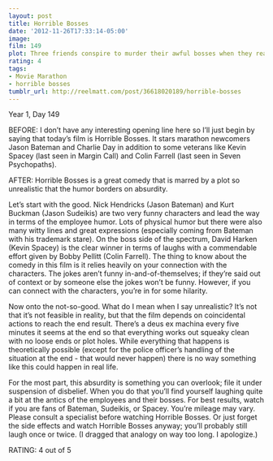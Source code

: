 ```yaml
---
layout: post
title: Horrible Bosses
date: '2012-11-26T17:33:14-05:00'
image: 
film: 149
plot: Three friends conspire to murder their awful bosses when they realize they are standing in the way of their happiness.
rating: 4
tags:
- Movie Marathon
- horrible bosses
tumblr_url: http://reelmatt.com/post/36618020189/horrible-bosses
---
```


Year 1, Day 149

BEFORE: I don’t have any interesting opening line here so I’ll just begin by saying that today’s film is Horrible Bosses. It stars marathon newcomers Jason Bateman and Charlie Day in addition to some veterans like Kevin Spacey (last seen in Margin Call) and Colin Farrell (last seen in Seven Psychopaths).

AFTER: Horrible Bosses is a great comedy that is marred by a plot so unrealistic that the humor borders on absurdity.

Let’s start with the good. Nick Hendricks (Jason Bateman) and Kurt Buckman (Jason Sudeikis) are two very funny characters and lead the way in terms of the employee humor. Lots of physical humor but there were also many witty lines and great expressions (especially coming from Bateman with his trademark stare). On the boss side of the spectrum, David Harken (Kevin Spacey) is the clear winner in terms of laughs with a commendable effort given by Bobby Pellitt (Colin Farrell). The thing to know about the comedy in this film is it relies heavily on your connection with the characters. The jokes aren’t funny in-and-of-themselves; if they’re said out of context or by someone else the jokes won’t be funny. However, if you can connect with the characters, you’re in for some hilarity.

Now onto the not-so-good. What do I mean when I say unrealistic? It’s not that it’s not feasible in reality, but that the film depends on coincidental actions to reach the end result. There’s a deus ex machina every five minutes it seems at the end so that everything works out squeaky clean with no loose ends or plot holes. While everything that happens is theoretically possible (except for the police officer’s handling of the situation at the end - that would never happen) there is no way something like this could happen in real life.

For the most part, this absurdity is something you can overlook; file it under suspension of disbelief. When you do that you’ll find yourself laughing quite a bit at the antics of the employees and their bosses. For best results, watch if you are fans of Bateman, Sudeikis, or Spacey. You’re mileage may vary. Please consult a specialist before watching Horrible Bosses. Or just forget the side effects and watch Horrible Bosses anyway; you’ll probably still laugh once or twice. (I dragged that analogy on way too long. I apologize.)

RATING: 4 out of 5
